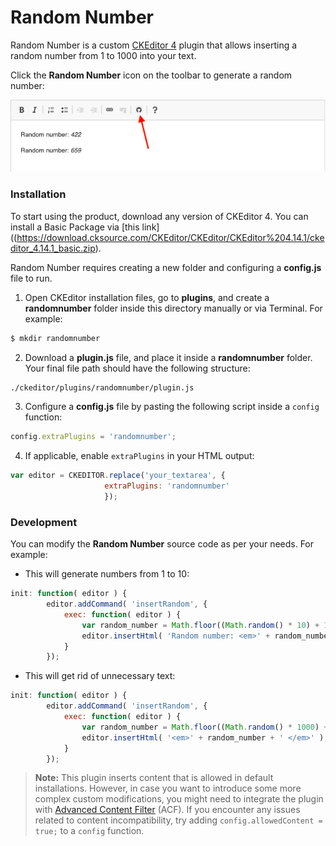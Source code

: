 # Random Number

Random Number is a custom [CKEditor 4](https://ckeditor.com/ckeditor-4/) plugin that allows inserting a random number from 1 to 1000 into your text.  

Click the **Random Number** icon on the toolbar to generate a random number:  

![button](./doc/images/button.png)

### Installation

To start using the product, download any version of CKEditor 4. You can install a Basic Package via [this link]((https://download.cksource.com/CKEditor/CKEditor/CKEditor%204.14.1/ckeditor_4.14.1_basic.zip).

Random Number requires creating a new folder and configuring a **config.js** file to run.

1. Open CKEditor installation files, go to **plugins**, and create a **randomnumber** folder inside this directory manually or via Terminal. For example:

```sh
$ mkdir randomnumber
```

2. Download a **plugin.js** file, and place it inside a **randomnumber** folder. Your final file path should have the following structure:

```sh
./ckeditor/plugins/randomnumber/plugin.js
```

3. Configure a **config.js** file by pasting the following script inside a `config` function:

```javascript
config.extraPlugins = 'randomnumber';
```

4. If applicable, enable `extraPlugins` in your HTML output:

``` javascript
var editor = CKEDITOR.replace('your_textarea', {
                     extraPlugins: 'randomnumber'
                     });
```

### Development

You can modify the **Random Number** source code as per your needs. For example:

* This will generate numbers from 1 to 10:

```javascript
init: function( editor ) {
        editor.addCommand( 'insertRandom', {
            exec: function( editor ) {
                var random_number = Math.floor((Math.random() * 10) + 1);
                editor.insertHtml( 'Random number: <em>' + random_number + ' </em>' );
            }
        });
```

* This will get rid of unnecessary text:

```js
init: function( editor ) {
        editor.addCommand( 'insertRandom', {
            exec: function( editor ) {
                var random_number = Math.floor((Math.random() * 1000) + 1);
                editor.insertHtml( '<em>' + random_number + ' </em>' );
            }
        });
```

> **Note:** This plugin inserts content that is allowed in default installations. However, in case you want to introduce some more complex custom modifications, you might need to integrate the plugin with [Advanced Content Filter](https://ckeditor.com/docs/ckeditor4/latest/guide/dev_acf.html) (ACF). If you encounter any issues related to content incompatibility, try adding `config.allowedContent = true;` to a `config` function.